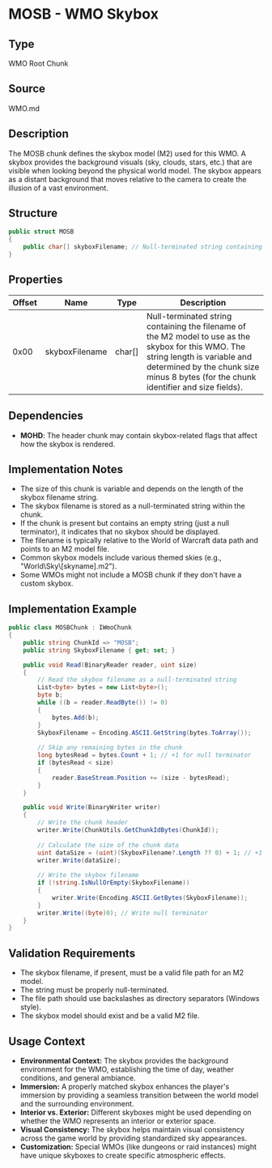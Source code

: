 # MOSB - WMO Skybox

## Type
WMO Root Chunk

## Source
WMO.md

## Description
The MOSB chunk defines the skybox model (M2) used for this WMO. A skybox provides the background visuals (sky, clouds, stars, etc.) that are visible when looking beyond the physical world model. The skybox appears as a distant background that moves relative to the camera to create the illusion of a vast environment.

## Structure

```csharp
public struct MOSB
{
    public char[] skyboxFilename; // Null-terminated string containing the M2 model filename for the skybox
}
```

## Properties

| Offset | Name | Type | Description |
|--------|------|------|-------------|
| 0x00 | skyboxFilename | char[] | Null-terminated string containing the filename of the M2 model to use as the skybox for this WMO. The string length is variable and determined by the chunk size minus 8 bytes (for the chunk identifier and size fields). |

## Dependencies
- **MOHD**: The header chunk may contain skybox-related flags that affect how the skybox is rendered.

## Implementation Notes
- The size of this chunk is variable and depends on the length of the skybox filename string.
- The skybox filename is stored as a null-terminated string within the chunk.
- If the chunk is present but contains an empty string (just a null terminator), it indicates that no skybox should be displayed.
- The filename is typically relative to the World of Warcraft data path and points to an M2 model file.
- Common skybox models include various themed skies (e.g., "World\\Sky\\[skyname].m2").
- Some WMOs might not include a MOSB chunk if they don't have a custom skybox.

## Implementation Example

```csharp
public class MOSBChunk : IWmoChunk
{
    public string ChunkId => "MOSB";
    public string SkyboxFilename { get; set; }

    public void Read(BinaryReader reader, uint size)
    {
        // Read the skybox filename as a null-terminated string
        List<byte> bytes = new List<byte>();
        byte b;
        while ((b = reader.ReadByte()) != 0)
        {
            bytes.Add(b);
        }
        SkyboxFilename = Encoding.ASCII.GetString(bytes.ToArray());
        
        // Skip any remaining bytes in the chunk
        long bytesRead = bytes.Count + 1; // +1 for null terminator
        if (bytesRead < size)
        {
            reader.BaseStream.Position += (size - bytesRead);
        }
    }

    public void Write(BinaryWriter writer)
    {
        // Write the chunk header
        writer.Write(ChunkUtils.GetChunkIdBytes(ChunkId));
        
        // Calculate the size of the chunk data
        uint dataSize = (uint)(SkyboxFilename?.Length ?? 0) + 1; // +1 for null terminator
        writer.Write(dataSize);
        
        // Write the skybox filename
        if (!string.IsNullOrEmpty(SkyboxFilename))
        {
            writer.Write(Encoding.ASCII.GetBytes(SkyboxFilename));
        }
        writer.Write((byte)0); // Write null terminator
    }
}
```

## Validation Requirements
- The skybox filename, if present, must be a valid file path for an M2 model.
- The string must be properly null-terminated.
- The file path should use backslashes as directory separators (Windows style).
- The skybox model should exist and be a valid M2 file.

## Usage Context
- **Environmental Context:** The skybox provides the background environment for the WMO, establishing the time of day, weather conditions, and general ambiance.
- **Immersion:** A properly matched skybox enhances the player's immersion by providing a seamless transition between the world model and the surrounding environment.
- **Interior vs. Exterior:** Different skyboxes might be used depending on whether the WMO represents an interior or exterior space.
- **Visual Consistency:** The skybox helps maintain visual consistency across the game world by providing standardized sky appearances.
- **Customization:** Special WMOs (like dungeons or raid instances) might have unique skyboxes to create specific atmospheric effects. 